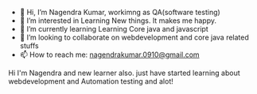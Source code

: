 - 👋 Hi, I’m Nagendra Kumar, workimng as QA(software testing)
- 👀 I’m interested in Learning New things. It makes me happy.
- 🌱 I’m currently learning Learning Core java and javascript
- 💞️ I’m looking to collaborate on webdevelopment and core java related stuffs
- 📫 How to reach me: nagendrakumar.0910@gmail.com

<!---
nagendra515/nagendra515 is a ✨ special ✨ repository because its `README.md` (this file) appears on your GitHub profile.
You can click the Preview link to take a look at your changes.
--->
Hi I'm Nagendra and new learner also.
just have started learning about webdevelopment and Automation testing and alot!
